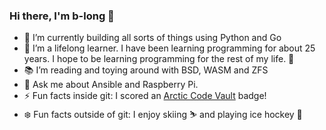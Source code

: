### Hi there, I'm b-long 👋

- 🔭 I’m currently building all sorts of things using Python and Go
- 🌱 I’m a lifelong learner. I have been learning 
    programming for about 25 years.  I hope to be
    learning programming for the rest of my life. 👴
- 📚 I’m reading and toying around with BSD, WASM and ZFS
- 💬 Ask me about Ansible and Raspberry Pi.  
- ⚡ Fun facts inside git: I scored an [Arctic Code Vault] badge!
- ❄️ Fun facts outside of git: I enjoy skiing ⛷ and 
    playing ice hockey 🏒

<!-- at one point, the following was true 

- 🎇 Most of my collaboration is in private
    git repositories.  So, while my Github contributions may
    not show it, graphing my use of Git looks more like this:
    
    ![image](https://user-images.githubusercontent.com/66993/129744316-a50b53e4-f067-467a-9ea4-5eb47f33230e.png)
--> 

<!-- - 📫 How to reach me: ... -->

[Arctic Code Vault]: https://archiveprogram.github.com/arctic-vault/
